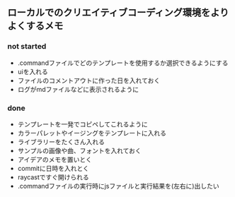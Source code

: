 ## ローカルでのクリエイティブコーディング環境をよりよくするメモ

### not started
- .commandファイルでどのテンプレートを使用するか選択できるようにする
- uiを入れる
- ファイルのコメントアウトに作った日を入れておく
- ログがmdファイルなどに表示されるように

### done
- テンプレートを一発でコピペしてこれるように
- カラーパレットやイージングをテンプレートに入れる
- ライブラリーをたくさん入れる
- サンプルの画像や曲、フォントを入れておく
- アイデアのメモを置いとく
- commitに日時を入れとく
- raycastですぐ開けられる
-  .commandファイルの実行時にjsファイルと実行結果を(左右に)出したい